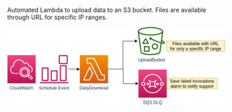 Automated Lambda to upload data to an S3 bucket. Files are available through URL for specific IP ranges.

![diagram](./images/diagram.png)
